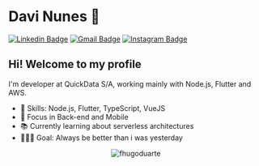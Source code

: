 # Davi Nunes :rocket:

[![Linkedin Badge](https://img.shields.io/badge/-pdavinunes-blue?style=flat-square&logo=Linkedin&logoColor=white&link=https://www.linkedin.com/in/pdavinunes/)](https://www.linkedin.com/in/pdavinunes/)
[![Gmail Badge](https://img.shields.io/badge/-gmail-c14438?style=flat-square&logo=Gmail&logoColor=white&link=mailto:p.davi.nunes@gmail.com)](mailto:p.davi.nunes@gmail.com)
[![Instagram Badge](https://img.shields.io/badge/-@pdavinl-C13584?style=flat-square&labelColor=C13584&logo=instagram&logoColor=white&link=https://www.instagram.com/pdavinl/)](https://www.instagram.com/pdavinl/)

## Hi! Welcome to my profile

I'm developer at QuickData S/A, working mainly with Node.js, Flutter and AWS.

 - 📌 Skills: Node.js, Flutter, TypeScript, VueJS 
 - 🎯 Focus in Back-end and Mobile
 - 📚 Currently learning about serverless architectures  
 - 👨🏽‍💻 Goal: Always be better than i was yesterday 

<p align="center"> <img src="https://github-readme-stats.vercel.app/api/top-langs/?username=pdavinunes&layout=compact&hide_border=true&theme=dracula" alt="fhugoduarte" /> </p>
